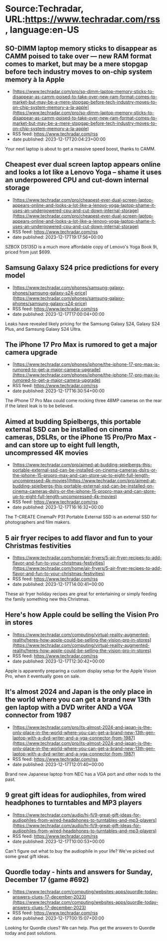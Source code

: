 # Source:Techradar, URL:https://www.techradar.com/rss, language:en-US

## SO-DIMM laptop memory sticks to disappear as CAMM poised to take over — new RAM format comes to market, but may be a mere stopgap before tech industry moves to on-chip system memory à la Apple
 - [https://www.techradar.com/pro/so-dimm-laptop-memory-sticks-to-disappear-as-camm-poised-to-take-over-new-ram-format-comes-to-market-but-may-be-a-mere-stopgap-before-tech-industry-moves-to-on-chip-system-memory-a-la-apple](https://www.techradar.com/pro/so-dimm-laptop-memory-sticks-to-disappear-as-camm-poised-to-take-over-new-ram-format-comes-to-market-but-may-be-a-mere-stopgap-before-tech-industry-moves-to-on-chip-system-memory-a-la-apple)
 - RSS feed: https://www.techradar.com/rss
 - date published: 2023-12-17T20:04:23+00:00

Your next laptop is about to get a massive speed boost, thanks to CAMM.

## Cheapest ever dual screen laptop appears online and looks a lot like a Lenovo Yoga – shame it uses an underpowered CPU and cut-down internal storage
 - [https://www.techradar.com/pro/cheapest-ever-dual-screen-laptop-appears-online-and-looks-a-lot-like-a-lenovo-yoga-laptop-shame-it-uses-an-underpowered-cpu-and-cut-down-internal-storage](https://www.techradar.com/pro/cheapest-ever-dual-screen-laptop-appears-online-and-looks-a-lot-like-a-lenovo-yoga-laptop-shame-it-uses-an-underpowered-cpu-and-cut-down-internal-storage)
 - RSS feed: https://www.techradar.com/rss
 - date published: 2023-12-17T19:17:56+00:00

SZBOX DS135D is a much more affordable copy of Lenovo's Yoga Book 9i, priced from just $699.

## Samsung Galaxy S24 price predictions for every model
 - [https://www.techradar.com/phones/samsung-galaxy-phones/samsung-galaxy-s24-price](https://www.techradar.com/phones/samsung-galaxy-phones/samsung-galaxy-s24-price)
 - RSS feed: https://www.techradar.com/rss
 - date published: 2023-12-17T17:00:04+00:00

Leaks have revealed likely pricing for the Samsung Galaxy S24, Galaxy S24 Plus, and Samsung Galaxy S24 Ultra.

## The iPhone 17 Pro Max is rumored to get a major camera upgrade
 - [https://www.techradar.com/phones/iphone/the-iphone-17-pro-max-is-rumored-to-get-a-major-camera-upgrade](https://www.techradar.com/phones/iphone/the-iphone-17-pro-max-is-rumored-to-get-a-major-camera-upgrade)
 - RSS feed: https://www.techradar.com/rss
 - date published: 2023-12-17T16:30:54+00:00

The iPhone 17 Pro Max could come rocking three 48MP cameras on the rear if the latest leak is to be believed.

## Aimed at budding Spielbergs, this portable external SSD can be installed on cinema cameras, DSLRs, or the iPhone 15 Pro/Pro Max - and can store up to eight full length, uncompressed 4K movies
 - [https://www.techradar.com/pro/aimed-at-budding-spielbergs-this-portable-external-ssd-can-be-installed-on-cinema-cameras-dslrs-or-the-iphone-15-propro-max-and-can-store-up-to-eight-full-length-uncompressed-4k-movies](https://www.techradar.com/pro/aimed-at-budding-spielbergs-this-portable-external-ssd-can-be-installed-on-cinema-cameras-dslrs-or-the-iphone-15-propro-max-and-can-store-up-to-eight-full-length-uncompressed-4k-movies)
 - RSS feed: https://www.techradar.com/rss
 - date published: 2023-12-17T16:16:32+00:00

The T-CREATE CinemaPr P31 Portable External SSD is an external SSD for photographers and film makers.

## 5 air fryer recipes to add flavor and fun to your Christmas festivities
 - [https://www.techradar.com/home/air-fryers/5-air-fryer-recipes-to-add-flavor-and-fun-to-your-christmas-festivities](https://www.techradar.com/home/air-fryers/5-air-fryer-recipes-to-add-flavor-and-fun-to-your-christmas-festivities)
 - RSS feed: https://www.techradar.com/rss
 - date published: 2023-12-17T14:00:41+00:00

These air fryer holiday recipes are great for entertaining or simply feeding the family something new this Christmas.

## Here's how Apple could be selling the Vision Pro in stores
 - [https://www.techradar.com/computing/virtual-reality-augmented-reality/heres-how-apple-could-be-selling-the-vision-pro-in-stores](https://www.techradar.com/computing/virtual-reality-augmented-reality/heres-how-apple-could-be-selling-the-vision-pro-in-stores)
 - RSS feed: https://www.techradar.com/rss
 - date published: 2023-12-17T12:30:42+00:00

Apple is apparently preparing a custom display setup for the Apple Vision Pro, when it eventually goes on sale.

## It's almost 2024 and Japan is the only place in the world where you can get a brand new 13th gen laptop with a DVD writer AND a VGA connector from 1987
 - [https://www.techradar.com/pro/its-almost-2024-and-japan-is-the-only-place-in-the-world-where-you-can-get-a-brand-new-13th-gen-laptop-with-a-dvd-writer-and-a-vga-connector-from-1987](https://www.techradar.com/pro/its-almost-2024-and-japan-is-the-only-place-in-the-world-where-you-can-get-a-brand-new-13th-gen-laptop-with-a-dvd-writer-and-a-vga-connector-from-1987)
 - RSS feed: https://www.techradar.com/rss
 - date published: 2023-12-17T12:01:40+00:00

Brand new Japanese laptop from NEC has a VGA port and other nods to the past.

## 9 great gift ideas for audiophiles, from wired headphones to turntables and MP3 players
 - [https://www.techradar.com/audio/hi-fi/9-great-gift-ideas-for-audiophiles-from-wired-headphones-to-turntables-and-mp3-players](https://www.techradar.com/audio/hi-fi/9-great-gift-ideas-for-audiophiles-from-wired-headphones-to-turntables-and-mp3-players)
 - RSS feed: https://www.techradar.com/rss
 - date published: 2023-12-17T10:00:53+00:00

Can't figure out what to buy the audiophile in your life? We've picked out some great gift ideas.

## Quordle today - hints and answers for Sunday, December 17 (game #692)
 - [https://www.techradar.com/computing/websites-apps/quordle-today-answers-clues-17-december-2023](https://www.techradar.com/computing/websites-apps/quordle-today-answers-clues-17-december-2023)
 - RSS feed: https://www.techradar.com/rss
 - date published: 2023-12-17T00:15:07+00:00

Looking for Quordle clues? We can help. Plus get the answers to Quordle today and past solutions.


